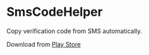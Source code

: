 # SmsCodeHelper
Copy verification code from SMS automatically.

Download from [Play Store](https://play.google.com/store/apps/details?id=rikka.smscodehelper)
